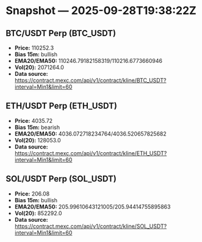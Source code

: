 # Snapshot — 2025-09-28T19:38:22Z

## BTC/USDT Perp (BTC_USDT)
- **Price:** 110252.3
- **Bias 15m:** bullish
- **EMA20/EMA50:** 110246.79182158319/110216.6773660946
- **Vol(20):** 2071264.0
- **Data source:** https://contract.mexc.com/api/v1/contract/kline/BTC_USDT?interval=Min1&limit=60

## ETH/USDT Perp (ETH_USDT)
- **Price:** 4035.72
- **Bias 15m:** bearish
- **EMA20/EMA50:** 4036.072718234764/4036.520657825682
- **Vol(20):** 128053.0
- **Data source:** https://contract.mexc.com/api/v1/contract/kline/ETH_USDT?interval=Min1&limit=60

## SOL/USDT Perp (SOL_USDT)
- **Price:** 206.08
- **Bias 15m:** bullish
- **EMA20/EMA50:** 205.99610643121005/205.94414755895863
- **Vol(20):** 852292.0
- **Data source:** https://contract.mexc.com/api/v1/contract/kline/SOL_USDT?interval=Min1&limit=60
